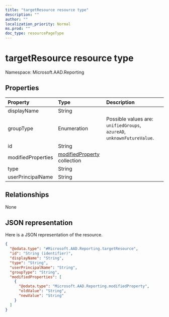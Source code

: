 ```yaml
---
title: "targetResource resource type"
description: ""
author: ""
localization_priority: Normal
ms.prod: ""
doc_type: resourcePageType
---
```


# targetResource resource type


Namespace: Microsoft.AAD.Reporting



## Properties
|Property|Type|Description|
|:---|:---|:---|
|displayName|String||
|groupType|Enumeration| Possible values are: `unifiedGroups`, `azureAD`, `unknownFutureValue`.|
|id|String||
|modifiedProperties|[modifiedProperty](../resources/microsoft.aad.reporting-modifiedproperty.md) collection||
|type|String||
|userPrincipalName|String||

## Relationships
None

## JSON representation
Here is a JSON representation of the resource.
<!-- {
  "blockType": "resource",
  "@odata.type": "Microsoft.AAD.Reporting.targetResource"
}
-->
``` json
{
  "@odata.type": "#Microsoft.AAD.Reporting.targetResource",
  "id": "String (identifier)",
  "displayName": "String",
  "type": "String",
  "userPrincipalName": "String",
  "groupType": "String",
  "modifiedProperties": [
    {
      "@odata.type": "Microsoft.AAD.Reporting.modifiedProperty",
      "oldValue": "String",
      "newValue": "String"
    }
  ]
}
```

